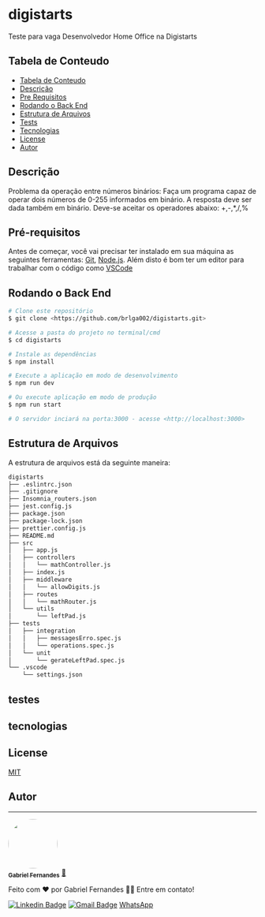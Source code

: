 # digistarts

Teste para vaga Desenvolvedor Home Office na Digistarts

## Tabela de Conteudo

<!--ts-->
   * [Tabela de Conteudo](#tabela-de-conteudo)
   * [Descrição](#Descrição)   
   * [Pre Requisitos](#pré-requisitos)
   * [Rodando o Back End](#rodando-o-back-end)
   * [Estrutura de Arquivos](#estrutura-de-arquivos)
   * [Tests](#testes)
   * [Tecnologias](#tecnologias)   
   * [License](#license)      
   * [Autor](#autor)
<!--te-->

## Descrição

Problema da operação entre números binários:
Faça um programa capaz de operar dois números de 0-255 informados em binário.
A resposta deve ser dada também em binário.
Deve-se aceitar os operadores abaixo:
+,-,\*,/,%

## Pré-requisitos

Antes de começar, você vai precisar ter instalado em sua máquina as seguintes ferramentas:
[Git](https://git-scm.com), [Node.js](https://nodejs.org/en/).
Além disto é bom ter um editor para trabalhar com o código como [VSCode](https://code.visualstudio.com/)

## Rodando o Back End

```bash
# Clone este repositório
$ git clone <https://github.com/brlga002/digistarts.git>

# Acesse a pasta do projeto no terminal/cmd
$ cd digistarts

# Instale as dependências
$ npm install

# Execute a aplicação em modo de desenvolvimento
$ npm run dev

# Ou execute aplicação em modo de produção
$ npm run start

# O servidor inciará na porta:3000 - acesse <http://localhost:3000>
```

## Estrutura de Arquivos

A estrutura de arquivos está da seguinte maneira:

```bash
digistarts
├── .eslintrc.json
├── .gitignore
├── Insomnia_routers.json
├── jest.config.js
├── package.json
├── package-lock.json
├── prettier.config.js
├── README.md
├── src
│   ├── app.js
│   ├── controllers
│   │   └── mathController.js
│   ├── index.js
│   ├── middleware
│   │   └── allowDigits.js
│   ├── routes
│   │   └── mathRouter.js
│   └── utils
│       └── leftPad.js
├── tests
│   ├── integration
│   │   ├── messagesErro.spec.js
│   │   └── operations.spec.js
│   └── unit
│       └── gerateLeftPad.spec.js
└── .vscode
    └── settings.json

```
## testes
## tecnologias

## License

[MIT](https://choosealicense.com/licenses/mit/)

## Autor

---

<a href="https://github.com/brlga002">
 <img style="border-radius: 50%;" src="https://avatars3.githubusercontent.com/u/22845294?s=460&u=60e45878447fa5b46c2a5572134f69b8d5c92d91&v=4" width="100px;" alt=""/>
 <br />
 <sub><b>Gabriel Fernandes</b></sub></a> <a href="https://github.com/brlga002" title="Gabriel">🚀</a>

Feito com ❤️ por Gabriel Fernandes 👋🏽 Entre em contato!

[![Linkedin Badge](https://img.shields.io/badge/-Gabriel-blue?style=flat-square&logo=Linkedin&logoColor=white&link=https://www.linkedin.com/in/gabriel-lima-983701141)](https://www.linkedin.com/in/gabriel-lima-983701141)
[![Gmail Badge](https://img.shields.io/badge/-gabriel@devmanaus.com-c14438?style=flat-square&logo=Gmail&logoColor=white&link=mailto:gabriel@devmanaus.com)](mailto:gabriel@devmanaus.com)
[WhatsApp](https://api.whatsapp.com/send?phone=5592991755655&text=Ola%2C%20gabriel%20vi%20seu%20numero%20no%20github.)
